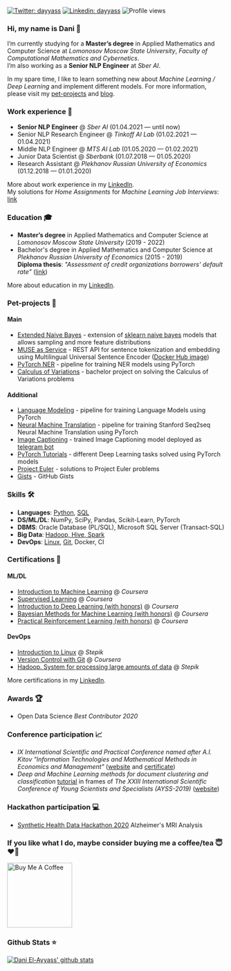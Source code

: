 [![Twitter: dayyass](https://img.shields.io/twitter/follow/d_ayyass?label=Follow)](https://twitter.com/d_ayyass)
[![Linkedin: dayyass](https://img.shields.io/badge/-Follow-blue?style=flat-square&logo=Linkedin&logoColor=white&link=https://www.linkedin.com/in/dayyass/)](https://www.linkedin.com/in/dayyass/)
![Profile views](https://gpvc.arturio.dev/dayyass)

### Hi, my name is Dani 👋
I’m currently studying for a **Master’s degree** in Applied Mathematics and Computer Science at *Lomonosov Moscow State University*, *Faculty of Computational Mathematics and Cybernetics*.<br>
I’m also working as a **Senior NLP Engineer** at *Sber AI*.

In my spare time, I like to learn something new about *Machine Learning / Deep Learning* and implement different models. For more information, please visit my [pet-projects](https://github.com/dayyass#pet-projects-) and [blog](https://dayyass.github.io).

### Work experience 👔
- **Senior NLP Engineer** @ *Sber AI* (01.04.2021 — until now)
- Senior NLP Research Engineer @ *Tinkoff AI Lab* (01.02.2021 — 01.04.2021)
- Middle NLP Engineer @ *MTS AI Lab* (01.05.2020 — 01.02.2021)
- Junior Data Scientist @ *Sberbank* (01.07.2018 — 01.05.2020)
- Research Assistant @ *Plekhanov Russian University of Economics* (01.12.2018 — 01.01.2020)

More about work experience in my [LinkedIn](https://www.linkedin.com/in/dayyass/).<br>
My solutions for *Home Assignments* for *Machine Learning Job Interviews*: [link](https://github.com/dayyass/ml_interviews)

### Education 🎓
- **Master’s degree** in Applied Mathematics and Computer Science at *Lomonosov Moscow State University* (2019 - 2022)
- Bachelor's degree in Applied Mathematics and Computer Science at *Plekhanov Russian University of Economics* (2015 - 2019)<br>
**Diploma thesis**: *"Assessment of credit organizations borrowers' default rate"* ([link](https://github.com/dayyass/bachelor_diploma))

More about education in my [LinkedIn](https://www.linkedin.com/in/dayyass/).

### Pet-projects 🐾
#### Main
- [Extended Naive Bayes](https://github.com/dayyass/extended_naive_bayes) - extension of [sklearn naive bayes](http://scikit-learn.org/stable/modules/naive_bayes.html) models that allows sampling and more feature distributions
- [MUSE as Service](https://github.com/dayyass/muse_as_service) - REST API for sentence tokenization and embedding using Multilingual Universal Sentence Encoder ([Docker Hub image](https://hub.docker.com/r/dayyass/muse_as_service))
- [PyTorch NER](https://github.com/dayyass/pytorch_ner) - pipeline for training NER models using PyTorch
- [Calculus of Variations](https://github.com/dayyass/calculus_of_variations) - bachelor project on solving the Calculus of Variations problems
#### Additional
- [Language Modeling](https://github.com/dayyass/language_modeling) - pipeline for training Language Models using PyTorch
- [Neural Machine Translation](https://github.com/dayyass/neural_machine_translation) - pipeline for training Stanford Seq2seq Neural Machine Translation using PyTorch
- [Image Captioning](https://github.com/dayyass/image_captioning) - trained Image Captioning model deployed as [telegram bot](https://t.me/dayyass_image_captioning_bot)
- [PyTorch Tutorials](https://github.com/dayyass/pytorch_tutorials) - different Deep Learning tasks solved using PyTorch models
- [Project Euler](https://github.com/dayyass/project_euler) - solutions to Project Euler problems
- [Gists](https://gist.github.com/dayyass) - GitHub Gists

### Skills 🛠️
- **Languages**: [Python](https://www.coursera.org/account/accomplishments/certificate/NWZB93Q9CXY3), [SQL](https://www.coursera.org/account/accomplishments/certificate/VZE7GT5HHXNZ)
- **DS/ML/DL**:  NumPy, SciPy, Pandas, Scikit-Learn, PyTorch
- **DBMS**:      Oracle Database (PL/SQL), Microsoft SQL Server (Transact-SQL)
- **Big Data**:  [Hadoop, Hive, Spark](https://stepik.org/cert/166893)
- **DevOps**:    [Linux](https://stepik.org/cert/144831), [Git](https://www.coursera.org/account/accomplishments/certificate/8NLLEX6PAFUM), Docker, CI

### Certifications 📜
#### ML/DL
- [Introduction to Machine Learning](https://www.coursera.org/account/accomplishments/certificate/DPLHFXLT94L5) @ *Coursera*
- [Supervised Learning](https://www.coursera.org/account/accomplishments/certificate/AQTVYCMJEHRU) @ *Coursera*
- [Introduction to Deep Learning (with honors)](https://www.coursera.org/account/accomplishments/certificate/D4VMH74AJHHK) @ *Coursera*
- [Bayesian Methods for Machine Learning (with honors)](https://www.coursera.org/account/accomplishments/certificate/5R62SGB3G6GF) @ *Coursera*
- [Practical Reinforcement Learning (with honors)](https://www.coursera.org/account/accomplishments/certificate/AUVVSHZFH7XZ) @ *Coursera*
#### DevOps
- [Introduction to Linux](https://stepik.org/cert/144831) @ *Stepik*
- [Version Control with Git](https://www.coursera.org/account/accomplishments/certificate/8NLLEX6PAFUM) @ *Coursera*
- [Hadoop. System for processing large amounts of data](https://stepik.org/cert/166893) @ *Stepik*

More certifications in my [LinkedIn](https://www.linkedin.com/in/dayyass/).

### Awards 🏆
- Open Data Science *Best Contributor 2020*

### Conference participation 📈
- *IX International Scientific and Practical Conference named after A.I. Kitov "Information Technologies and Mathematical Methods in Economics and Management"* ([website](https://it-mm.rea.ru/eng) and [certificate](https://it-mm.rea.ru/uploads/arhiv/2019/sertificat/299.pdf))
- *Deep and Machine Learning methods for document clustering and classification* [tutorial](https://indico-hlit.jinr.ru/event/146/overview) in frames of *The XXIII International Scientific Conference of Young Scientists and Specialists (AYSS-2019)* ([website](https://indico.jinr.ru/event/756/))

### Hackathon participation 💻
- [Synthetic Health Data Hackathon 2020](https://github.com/dayyass/synthetic_health_data_hackathon_2020) Alzheimer's MRI Analysis

### If you like what I do, maybe consider buying me a coffee/tea 😇❤️‍🔥
<a href="https://www.buymeacoffee.com/dayyass" target="_blank"><img src="https://cdn.buymeacoffee.com/buttons/v2/default-red.png" alt="Buy Me A Coffee" width="150" ></a>

### Github Stats ⭐
[![Dani El-Ayyass' github stats](https://github-readme-stats.vercel.app/api?username=dayyass)](https://github.com/anuraghazra/github-readme-stats)
